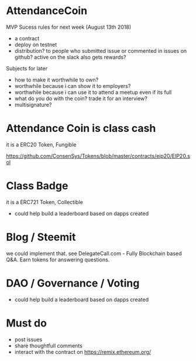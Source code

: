 
# AttendanceCoin

MVP Sucess rules for next week (August 13th 2018)
- a contract
- deploy on testnet
- distribution? to people who submitted issue or commented in issues on github? active on the slack also gets rewards?

Subjects for later
- how to make it worthwhile to own? 
- worthwhile because i can show it to employers? 
- worthwhile because i can use it to attend a meetup even if its full
- what do you do with the coin? trade it for an interview?
- multisignature?

# Attendance Coin is class cash
it is a ERC20 Token, Fungible

https://github.com/ConsenSys/Tokens/blob/master/contracts/eip20/EIP20.sol

# Class Badge
it is a ERC721 Token, Collectible

- could help build a leaderboard based on dapps created

# Blog / Steemit

we could implement that. see DelegateCall.com - Fully Blockchain based Q&A. Earn tokens for answering questions.

# DAO / Governance / Voting

- could help build a leaderboard based on dapps created

# Must do

- post issues
- share thoughtfull comments
- interact with the contract on https://remix.ethereum.org/
